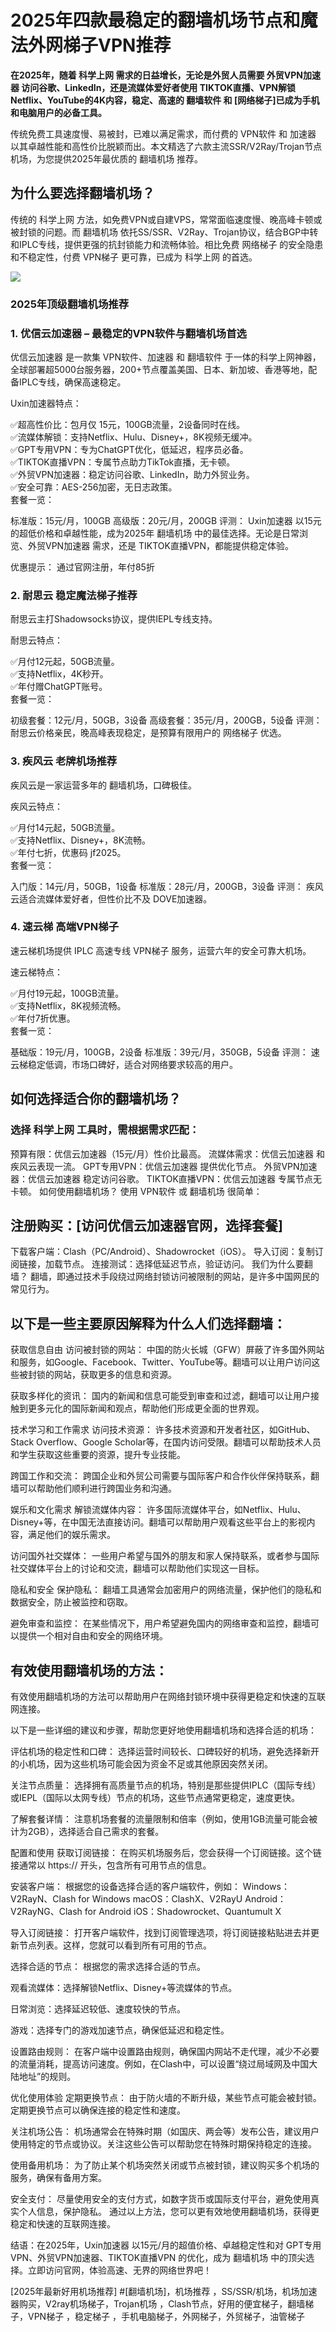 # 2025年四款最稳定的翻墙机场节点和魔法外网梯子VPN推荐

**在2025年，随着 科学上网 需求的日益增长，无论是外贸人员需要 外贸VPN加速器 访问谷歌、LinkedIn，还是流媒体爱好者使用 TIKTOK直播、VPN解锁Netflix、YouTube的4K内容，稳定、高速的 翻墙软件 和 [网络梯子]已成为手机和电脑用户的必备工具。**  

传统免费工具速度慢、易被封，已难以满足需求，而付费的 VPN软件 和 加速器 以其卓越性能和高性价比脱颖而出。本文精选了六款主流SSR/V2Ray/Trojan节点机场，为您提供2025年最优质的 翻墙机场 推荐。

## 为什么要选择翻墙机场？

传统的 科学上网 方法，如免费VPN或自建VPS，常常面临速度慢、晚高峰卡顿或被封锁的问题。而 翻墙机场 依托SS/SSR、V2Ray、Trojan协议，结合BGP中转和IPLC专线，提供更强的抗封锁能力和流畅体验。相比免费 网络梯子 的安全隐患和不稳定性，付费 VPN梯子 更可靠，已成为 科学上网 的首选。

![](https://www.cnvintage.org/assets/files/2025-03-31/1743438196-557951-snipaste-2025-03-27-11-32-51.png)



### 2025年顶级翻墙机场推荐

### 1. 优信云加速器 – 最稳定的VPN软件与翻墙机场首选



优信云加速器 是一款集 VPN软件、加速器 和 翻墙软件 于一体的科学上网神器，全球部署超5000台服务器，200+节点覆盖美国、日本、新加坡、香港等地，配备IPLC专线，确保高速稳定。

Uxin加速器特点：

✅超高性价比：包月仅 15元，100GB流量，2设备同时在线。  
✅流媒体解锁：支持Netflix、Hulu、Disney+，8K视频无缓冲。  
✅GPT专用VPN：专为ChatGPT优化，低延迟，程序员必备。  
✅TIKTOK直播VPN：专属节点助力TikTok直播，无卡顿。  
✅外贸VPN加速器：稳定访问谷歌、LinkedIn，助力外贸业务。  
✅安全可靠：AES-256加密，无日志政策。  
套餐一览：

标准版：15元/月，100GB
高级版：20元/月，200GB
评测：
Uxin加速器 以15元的超低价格和卓越性能，成为2025年 翻墙机场 中的最佳选择。无论是日常浏览、外贸VPN加速器 需求，还是 TIKTOK直播VPN，都能提供稳定体验。

优惠提示： 通过官网注册，年付85折

### 2. 耐思云 稳定魔法梯子推荐



耐思云主打Shadowsocks协议，提供IEPL专线支持。

耐思云特点：

✅月付12元起，50GB流量。  
✅支持Netflix，4K秒开。  
✅年付赠ChatGPT账号。  
套餐一览：

初级套餐：12元/月，50GB，3设备
高级套餐：35元/月，200GB，5设备
评测：
耐思云价格亲民，晚高峰表现稳定，是预算有限用户的 网络梯子 优选。

### 3. 疾风云 老牌机场推荐



疾风云是一家运营多年的 翻墙机场，口碑极佳。

疾风云特点：

✅月付14元起，50GB流量。  
✅支持Netflix、Disney+，8K流畅。  
✅年付七折，优惠码 jf2025。  
套餐一览：

入门版：14元/月，50GB，1设备
标准版：28元/月，200GB，3设备
评测：
疾风云适合流媒体爱好者，但性价比不及 DOVE加速器。

### 4. 速云梯 高端VPN梯子



速云梯机场提供 IPLC 高速专线 VPN梯子 服务，运营六年的安全可靠大机场。

速云梯特点：

✅月付19元起，100GB流量。  
✅支持Netflix，8K视频流畅。  
✅年付7折优惠。  
套餐一览：

基础版：19元/月，100GB，2设备
标准版：39元/月，350GB，5设备
评测：
速云梯稳定低调，市场口碑好，适合对网络要求较高的用户。

## 如何选择适合你的翻墙机场？

### 选择 科学上网 工具时，需根据需求匹配：

预算有限：优信云加速器（15元/月）性价比最高。
流媒体需求：优信云加速器 和疾风云表现一流。
GPT专用VPN：优信云加速器 提供优化节点。
外贸VPN加速器：优信云加速器 稳定访问谷歌。
TIKTOK直播VPN：优信云加速器 专属节点无卡顿。
如何使用翻墙机场？
使用 VPN软件 或 翻墙机场 很简单：

## 注册购买：[访问优信云加速器官网，选择套餐]

下载客户端：Clash（PC/Android）、Shadowrocket（iOS）。
导入订阅：复制订阅链接，加载节点。
连接测试：选择低延迟节点，验证访问。
我们为什么要翻墙？
翻墙，即通过技术手段绕过网络封锁访问被限制的网站，是许多中国网民的常见行为。

## 以下是一些主要原因解释为什么人们选择翻墙：

获取信息自由 访问被封锁的网站： 中国的防火长城（GFW）屏蔽了许多国外网站和服务，如Google、Facebook、Twitter、YouTube等。翻墙可以让用户访问这些被封锁的网站，获取更多的信息和资源。

获取多样化的资讯： 国内的新闻和信息可能受到审查和过滤，翻墙可以让用户接触到更多元化的国际新闻和观点，帮助他们形成更全面的世界观。

技术学习和工作需求 访问技术资源： 许多技术资源和开发者社区，如GitHub、Stack Overflow、Google Scholar等，在国内访问受限。翻墙可以帮助技术人员和学生获取这些重要的资源，提升专业技能。

跨国工作和交流： 跨国企业和外贸公司需要与国际客户和合作伙伴保持联系，翻墙可以帮助他们顺利进行跨国业务和沟通。

娱乐和文化需求 解锁流媒体内容： 许多国际流媒体平台，如Netflix、Hulu、Disney+等，在中国无法直接访问。翻墙可以帮助用户观看这些平台上的影视内容，满足他们的娱乐需求。

访问国外社交媒体： 一些用户希望与国外的朋友和家人保持联系，或者参与国际社交媒体平台上的讨论和交流，翻墙可以帮助他们实现这一目标。

隐私和安全 保护隐私： 翻墙工具通常会加密用户的网络流量，保护他们的隐私和数据安全，防止被监控和窃取。

避免审查和监控： 在某些情况下，用户希望避免国内的网络审查和监控，翻墙可以提供一个相对自由和安全的网络环境。

## 有效使用翻墙机场的方法：

有效使用翻墙机场的方法可以帮助用户在网络封锁环境中获得更稳定和快速的互联网连接。

以下是一些详细的建议和步骤，帮助您更好地使用翻墙机场和选择合适的机场：

评估机场的稳定性和口碑： 选择运营时间较长、口碑较好的机场，避免选择新开的小机场，因为这些机场可能会因为资金不足或其他原因突然关闭。

关注节点质量： 选择拥有高质量节点的机场，特别是那些提供IPLC（国际专线）或IEPL（国际以太网专线）节点的机场，这些节点通常更稳定，速度更快。

了解套餐详情： 注意机场套餐的流量限制和倍率（例如，使用1GB流量可能会被计为2GB），选择适合自己需求的套餐。

配置和使用 获取订阅链接： 在购买机场服务后，您会获得一个订阅链接。这个链接通常以 https:// 开头，包含所有可用节点的信息。

安装客户端： 根据您的设备选择合适的客户端软件，例如： Windows：V2RayN、Clash for Windows macOS：ClashX、V2RayU Android：V2RayNG、Clash for Android iOS：Shadowrocket、Quantumult X

导入订阅链接： 打开客户端软件，找到订阅管理选项，将订阅链接粘贴进去并更新节点列表。这样，您就可以看到所有可用的节点。

选择合适的节点： 根据您的需求选择合适的节点。

观看流媒体：选择解锁Netflix、Disney+等流媒体的节点。

日常浏览：选择延迟较低、速度较快的节点。

游戏：选择专门的游戏加速节点，确保低延迟和稳定性。

设置路由规则： 在客户端中设置路由规则，确保国内网站不走代理，减少不必要的流量消耗，提高访问速度。例如，在Clash中，可以设置“绕过局域网及中国大陆地址”的规则。

优化使用体验 定期更换节点： 由于防火墙的不断升级，某些节点可能会被封锁。定期更换节点可以确保连接的稳定性和速度。

关注机场公告： 机场通常会在特殊时期（如国庆、两会等）发布公告，建议用户使用特定的节点或协议。关注这些公告可以帮助您在特殊时期保持稳定的连接。

使用备用机场： 为了防止某个机场突然关闭或节点被封锁，建议购买多个机场的服务，确保有备用方案。

安全支付： 尽量使用安全的支付方式，如数字货币或国际支付平台，避免使用真实个人信息，保护隐私。 通过以上方法，您可以更有效地使用翻墙机场，获得更稳定和快速的互联网连接。

结语：在2025年，Uxin加速器 以15元/月的超值价格、卓越稳定性和对 GPT专用VPN、外贸VPN加速器、TIKTOK直播VPN 的优化，成为 翻墙机场 中的顶尖选择。立即访问官网，体验高速、无界的网络世界吧！

[2025年最新好用机场推荐] #[翻墙机场]，机场推荐 ，SS/SSR/机场，机场加速器购买，V2ray机场梯子，Trojan机场 ，Clash节点，好用的便宜梯子，翻墙梯子，VPN梯子 ，稳定梯子 ，手机电脑梯子，外网梯子，外贸梯子，油管梯子
